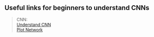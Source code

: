 ## Useful links for beginners to understand CNNs 

> CNN:  
[Understand CNN](https://github.com/vdumoulin/conv_arithmetic/blob/master/README.md)  
[Plot Network](https://github.com/HarisIqbal88/PlotNeuralNet)  
